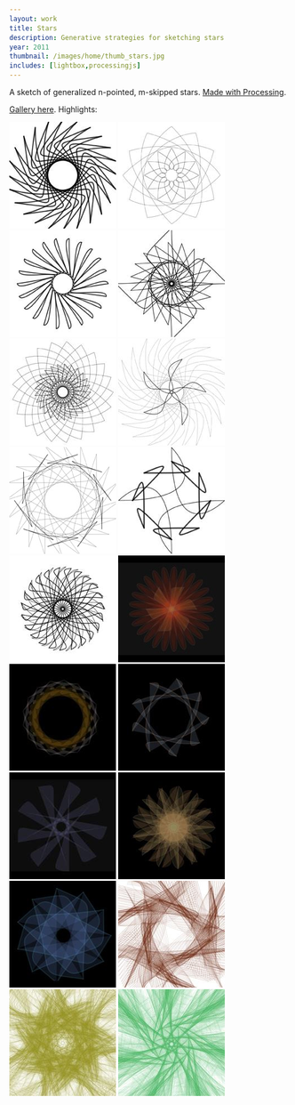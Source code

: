 ```yaml
---
layout: work
title: Stars
description: Generative strategies for sketching stars
year: 2011
thumbnail: /images/home/thumb_stars.jpg
includes: [lightbox,processingjs]
---
```



A sketch of generalized n-pointed, m-skipped stars. [Made with Processing](http://www.openprocessing.org/sketch/65386).

<center>
<canvas data-processing-sources="/js/code/Stars/Stars.pde"></canvas>
</center>

[Gallery here](http://www.flickr.com/photos/genekogan/sets/72157627624884838/).  Highlights:

<p>
	<a href="/images/stars/star-00001.jpg" rel="lightbox[bw]"><img src="/images/stars/thumb_star-00001.jpg" /></a>
	<a href="/images/stars/star-00004.jpg" rel="lightbox[bw]"><img src="/images/stars/thumb_star-00004.jpg" /></a>
	<a href="/images/stars/star-00005.jpg" rel="lightbox[bw]"><img src="/images/stars/thumb_star-00005.jpg" /></a>
	<a href="/images/stars/star-00010.jpg" rel="lightbox[bw]"><img src="/images/stars/thumb_star-00010.jpg" /></a>
	<a href="/images/stars/star-00011.jpg" rel="lightbox[bw]"><img src="/images/stars/thumb_star-00011.jpg" /></a>
	<a href="/images/stars/star-00014.jpg" rel="lightbox[bw]"><img src="/images/stars/thumb_star-00014.jpg" /></a>
	<a href="/images/stars/star-00016.jpg" rel="lightbox[bw]"><img src="/images/stars/thumb_star-00016.jpg" /></a>
	<a href="/images/stars/star-00022.jpg" rel="lightbox[bw]"><img src="/images/stars/thumb_star-00022.jpg" /></a>
	<a href="/images/stars/star-00028.jpg" rel="lightbox[bw]"><img src="/images/stars/thumb_star-00028.jpg" /></a>
	<a href="/images/stars/star04.jpg" rel="lightbox[star]"><img src="/images/stars/thumb_star04.jpg" /></a>
	<a href="/images/stars/star06.jpg" rel="lightbox[star]"><img src="/images/stars/thumb_star06.jpg" /></a>
	<a href="/images/stars/star08.jpg" rel="lightbox[star]"><img src="/images/stars/thumb_star08.jpg" /></a>
	<a href="/images/stars/star10.jpg" rel="lightbox[star]"><img src="/images/stars/thumb_star10.jpg" /></a>
	<a href="/images/stars/star12.jpg" rel="lightbox[star]"><img src="/images/stars/thumb_star12.jpg" /></a>
	<a href="/images/stars/star13.jpg" rel="lightbox[star]"><img src="/images/stars/thumb_star13.jpg" /></a>
	<a href="/images/stars/bezier1.jpg" rel="lightbox[bez]"><img src="/images/stars/thumb_bezier1.jpg" /></a>
	<a href="/images/stars/bezier3.jpg" rel="lightbox[bez]"><img src="/images/stars/thumb_bezier3.jpg" /></a>
	<a href="/images/stars/bezier6.jpg" rel="lightbox[bez]"><img src="/images/stars/thumb_bezier6.jpg" /></a>
</p>